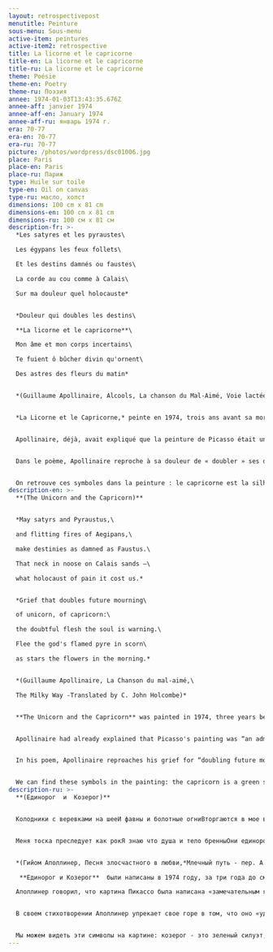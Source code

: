 ```yaml
---
layout: retrospectivepost
menutitle: Peinture
sous-menu: Sous-menu
active-item: peintures
active-item2: retrospective
title: La licorne et le capricorne
title-en: La licorne et le capricorne
title-ru: La licorne et le capricorne
theme: Poésie
theme-en: Poetry
theme-ru: Поэзия
annee: 1974-01-03T13:43:35.676Z
annee-aff: janvier 1974
annee-aff-en: January 1974
annee-aff-ru: январь 1974 г.
era: 70-77
era-en: 70-77
era-ru: 70-77
picture: /photos/wordpress/dsc01006.jpg
place: Paris
place-en: Paris
place-ru: Париж
type: Huile sur toile
type-en: Oil on canvas
type-ru: масло, холст
dimensions: 100 cm x 81 cm
dimensions-en: 100 cm x 81 cm
dimensions-ru: 100 см x 81 см
description-fr: >-
  *Les satyres et les pyraustes\

  Les égypans les feux follets\

  Et les destins damnés ou faustes\

  La corde au cou comme à Calais\

  Sur ma douleur quel holocauste*


  *Douleur qui doubles les destins\

  **La licorne et le capricorne**\

  Mon âme et mon corps incertains\

  Te fuient ô bûcher divin qu'ornent\

  Des astres des fleurs du matin*


  *(Guillaume Apollinaire, Alcools, La chanson du Mal-Aimé, Voie lactée)*


  *La Licorne et le Capricorne,* peinte en 1974, trois ans avant sa mort, fait partie des peintures les plus achevées de Montlaur. La technique qu’il a acquise lui permet d’exprimer sur la toile ce qu’il ne pouvait dire avec des mots. Il écrit :  « (La peinture) m’apparut comme le moyen justement de dire ces choses importantes dont nous ne pouvions parler ». Il rajoute : « je ne comprends pas \[que les gens] ne puissent deviner toute la détresse qui est là, sous les yeux, comme elle était à la guerre : la clameur, la mort, l’amour, la trahison, le mensonge et la peur. Et beaucoup plus encore que je ne puis dire, mais que je sais faire. Je dis bien : je sais faire. » (*Petits écrits de nuit*)


  Apollinaire, déjà, avait expliqué que la peinture de Picasso était un « admirable langage que nulle littérature ne peut indiquer, car nos mots sont faits d’avance. Hélas ! » (*Journal intime*). 


  Dans le poème, Apollinaire reproche à sa douleur de « doubler » ses destins, c’est-à-dire de faire fuir son âme – la licorne – de son corps – le capricorne. La douleur étant l’amour, bûcher divin qui dure toute la nuit (des astres aux fleurs).


  On retrouve ces symboles dans la peinture : le capricorne est la silhouette verte, vue de profil, en haut et à gauche du tableau. La licorne a la forme d’un cœur, rouge, bleu et blanc à droite du centre de la peinture. La douleur-bûcher est la tache de lumière jaune-vif et rouge dans le quart supérieur droit. On devine une forme (un cheval noir ?) et des créatures difficilement identifiables dans le bas du tableau.
description-en: >-
  **(The Unicorn and the Capricorn)**


  *May satyrs and Pyraustus,\

  and flitting fires of Aegipans,\

  make destinies as damned as Faustus.\

  That neck in noose on Calais sands —\

  what holocaust of pain it cost us.*


  *Grief that doubles future mourning\

  of unicorn, of capricorn:\

  the doubtful flesh the soul is warning.\

  Flee the god's flamed pyre in scorn\

  as stars the flowers in the morning.*


  *(Guillaume Apollinaire, La Chanson du mal-aimé,\

  The Milky Way -Translated by C. John Holcombe)*


  **The Unicorn and the Capricorn** was painted in 1974, three years before Montlaur's death. It is one of his most completed paintings. The technique he has acquired allows him to express on the canvas what he could not say in words. He writes: “\[Painting] appeared to me as the way to say those important things that we could not talk about.” He adds: “I do not understand \[that people] cannot guess all the distress which is there, before their eyes, as it was during the war: clamor, death, love, betrayal, lie and fear. And much more that I cannot say, but this is what I know how to do. I repeat: I know how to do.” (*Petits Écrits de Nuit*)


  Apollinaire had already explained that Picasso's painting was “an admirable language that no literature can explain, for our words are made in advance. Alas!” (*Journal intime*)


  In his poem, Apollinaire reproaches his grief for “doubling future mourning”, that is to say for scaring away his soul – the unicorn – from his body – the capricorn. Grief is love, a divine pyre that lasts all night (from stars to flowers).


  We can find these symbols in the painting: the capricorn is a green silhouette, seen in profile at the top and to the left of the painting. The unicorn is smaller, it is shaped like a heart, red, blue and white to the right of the center of the painting. The pyre-grief is the bright yellow and red spot of light in the upper right quadrant. We can guess a shape (a black horse?) and creatures that are difficult to identify at the bottom of the painting.
description-ru: >-
  **(Единорог  и  Козерог)**


  Колодники с веревками на шееИ фавны и болотные огниВторгаются в мое воображеньеВезде меня преследуют ониО Господи какое всесожженье


  Меня тоска преследует как рокЯ знаю что душа и тело бренныОни единорог и козерогПугаются тебя огонь священныйБагрово-красный утренний цветок


  *(Гийом Аполлинер, Песня злосчастного в любви,*Млечный путь - пер. А. Давыдова*)*

   **Единорог и Козерог**  были написаны в 1974 году, за три года до смерти Монлора. Это одна из самых совершенных его картин. Освоенная художественная техника позволяет ему выразить на холсте то, что он не мог сказать словами. Он пишет: «\[Живопись] казалась мне способом сказать те важные вещи, о которых мы не могли говорить». Он добавляет: «Я не понимаю, почему люди не могут разгадать все, что находится перед их глазами, как это было во время войны: шум, смерть, любовь, предательство, ложь и страх. И многое другое, чего я не могу сказать, но это то, что я могу изобразить. Повторяю: я знаю, как это сделать на холсте». ( *Petits Écrits de Nuit - "Ночные заметки"*)

  Аполлинер говорил, что картина Пикассо была написана «замечательным языком, который никакая литература не может объяснить, потому что наши слова сделаны заранее. Увы!" ( *Дневник* )


  В своем стихотворении Аполлинер упрекает свое горе в том, что оно «удваивает скорбь о будущем», то есть отпугивает его душу - единорога - от тела - козерога. Горе - это любовь, божественный костер, который длится всю ночь (от звезд до цветов).


  Мы можем видеть эти символы на картине: козерог - это зеленый силуэт, видимый в профиль вверху и слева. Единорог меньше по размеру, он имеет форму сердца, красного, синего и белого цветов (справа от центра картины). Костер (горе, тоска) – это ярко-желто-красное пятно света в правом верхнем квадрате. Мы можем угадать какие-то фигуры (например, похожую на черного коня и существ, которых сложно идентифицировать, в нижней части картины).
---
```

